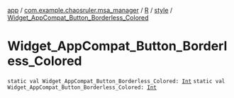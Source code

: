 [app](../../../index.md) / [com.example.chaosruler.msa_manager](../../index.md) / [R](../index.md) / [style](index.md) / [Widget_AppCompat_Button_Borderless_Colored](.)

# Widget_AppCompat_Button_Borderless_Colored

`static val Widget_AppCompat_Button_Borderless_Colored: `[`Int`](https://kotlinlang.org/api/latest/jvm/stdlib/kotlin/-int/index.html)
`static val Widget_AppCompat_Button_Borderless_Colored: `[`Int`](https://kotlinlang.org/api/latest/jvm/stdlib/kotlin/-int/index.html)